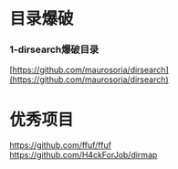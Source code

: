 # 目录爆破
### 1-dirsearch爆破目录
[https://github.com/maurosoria/dirsearch](https://github.com/maurosoria/dirsearch)  

# 优秀项目
https://github.com/ffuf/ffuf  
https://github.com/H4ckForJob/dirmap  
